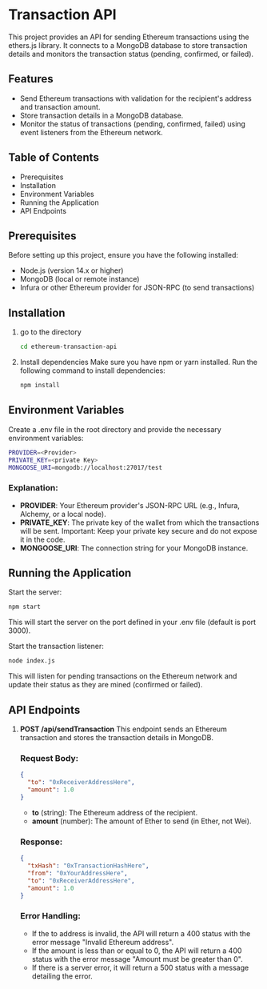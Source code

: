 # Transaction API

This project provides an API for sending Ethereum transactions using the ethers.js library. It connects to a MongoDB database to store transaction details and monitors the transaction status (pending, confirmed, or failed).

## Features
- Send Ethereum transactions with validation for the recipient's address and transaction amount.
- Store transaction details in a MongoDB database.
- Monitor the status of transactions (pending, confirmed, failed) using event listeners from the Ethereum network.

## Table of Contents
- Prerequisites
- Installation
- Environment Variables
- Running the Application
- API Endpoints

## Prerequisites
Before setting up this project, ensure you have the following installed:

- Node.js (version 14.x or higher)
- MongoDB (local or remote instance)
- Infura or other Ethereum provider for JSON-RPC (to send transactions)

## Installation
1. go to the directory
   ```bash
   cd ethereum-transaction-api
   ```
1. Install dependencies
   Make sure you have npm or yarn installed. Run the following command to install dependencies:
   ```bash
   npm install
   ```

## Environment Variables
Create a .env file in the root directory and provide the necessary environment variables:

```bash
PROVIDER=<Provider>
PRIVATE_KEY=<private Key>
MONGOOSE_URI=mongodb://localhost:27017/test
```

### Explanation:
- **PROVIDER**: Your Ethereum provider's JSON-RPC URL (e.g., Infura, Alchemy, or a local node).
- **PRIVATE_KEY**: The private key of the wallet from which the transactions will be sent. Important: Keep your private key secure and do not expose it in the code.
- **MONGOOSE_URI**: The connection string for your MongoDB instance.

## Running the Application
Start the server:
```bash
npm start
```
This will start the server on the port defined in your .env file (default is port 3000).

Start the transaction listener:
```bash
node index.js
```
This will listen for pending transactions on the Ethereum network and update their status as they are mined (confirmed or failed).

## API Endpoints
1. **POST /api/sendTransaction**
   This endpoint sends an Ethereum transaction and stores the transaction details in MongoDB.

   ### Request Body:
   ```json
   {
     "to": "0xReceiverAddressHere",
     "amount": 1.0
   }
   ```
   - **to** (string): The Ethereum address of the recipient.
   - **amount** (number): The amount of Ether to send (in Ether, not Wei).

   ### Response:
   ```json
   {
     "txHash": "0xTransactionHashHere",
     "from": "0xYourAddressHere",
     "to": "0xReceiverAddressHere",
     "amount": 1.0
   }
   ```

   ### Error Handling:
   - If the to address is invalid, the API will return a 400 status with the error message "Invalid Ethereum address".
   - If the amount is less than or equal to 0, the API will return a 400 status with the error message "Amount must be greater than 0".
   - If there is a server error, it will return a 500 status with a message detailing the error.

